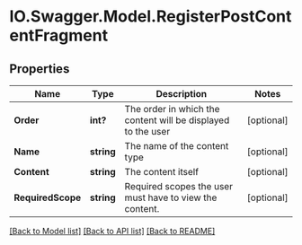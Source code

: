 # IO.Swagger.Model.RegisterPostContentFragment
## Properties

Name | Type | Description | Notes
------------ | ------------- | ------------- | -------------
**Order** | **int?** | The order in which the content will be displayed to the user | [optional] 
**Name** | **string** | The name of the content type | [optional] 
**Content** | **string** | The content itself | [optional] 
**RequiredScope** | **string** | Required scopes the user must have to view the content. | [optional] 

[[Back to Model list]](../README.md#documentation-for-models) [[Back to API list]](../README.md#documentation-for-api-endpoints) [[Back to README]](../README.md)

